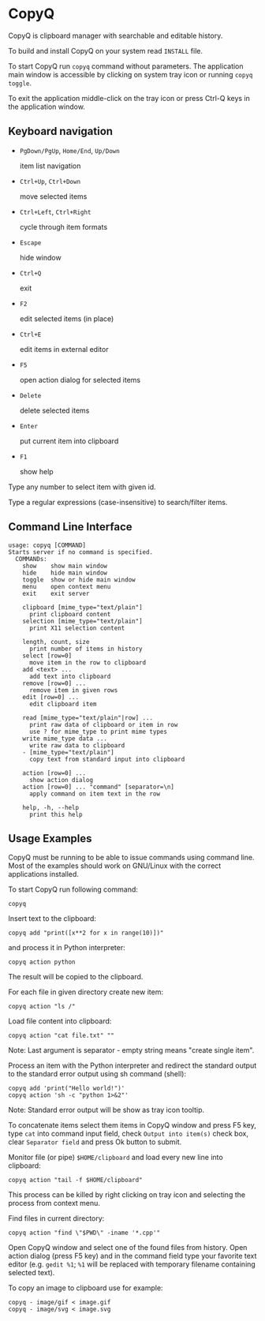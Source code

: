 CopyQ
=====
CopyQ is clipboard manager with searchable and editable history.

To build and install CopyQ on your system read `INSTALL` file.

To start CopyQ run `copyq` command without parameters. The application main
window is accessible by clicking on system tray icon or running `copyq toggle`.

To exit the application middle-click on the tray icon or press Ctrl-Q keys
in the application window.

Keyboard navigation
-------------------
* `PgDown/PgUp`, `Home/End`, `Up/Down`

    item list navigation

* `Ctrl+Up`, `Ctrl+Down`

    move selected items

* `Ctrl+Left`, `Ctrl+Right`

    cycle through item formats

* `Escape`

    hide window

* `Ctrl+Q`

    exit

* `F2`

    edit selected items (in place)

* `Ctrl+E`

    edit items in external editor

* `F5`

    open action dialog for selected items

* `Delete`

    delete selected items

* `Enter`

    put current item into clipboard

* `F1`

    show help

Type any number to select item with given id.

Type a regular expressions (case-insensitive) to search/filter items.

Command Line Interface
----------------------

    usage: copyq [COMMAND]
    Starts server if no command is specified.
      COMMANDs:
        show    show main window
        hide    hide main window
        toggle  show or hide main window
        menu    open context menu
        exit    exit server

        clipboard [mime_type="text/plain"]
          print clipboard content
        selection [mime_type="text/plain"]
          print X11 selection content

        length, count, size
          print number of items in history
        select [row=0]
          move item in the row to clipboard
        add <text> ...
          add text into clipboard
        remove [row=0] ...
          remove item in given rows
        edit [row=0] ...
          edit clipboard item

        read [mime_type="text/plain"|row] ...
          print raw data of clipboard or item in row
          use ? for mime_type to print mime types
        write mime_type data ...
          write raw data to clipboard
        - [mime_type="text/plain"]
          copy text from standard input into clipboard

        action [row=0] ...
          show action dialog
        action [row=0] ... "command" [separator=\n]
          apply command on item text in the row

        help, -h, --help
          print this help

Usage Examples
--------------
CopyQ must be running to be able to issue commands using command line.
Most of the examples should work on GNU/Linux with the correct applications
installed.

To start CopyQ run following command:

    copyq

Insert text to the clipboard:

    copyq add "print([x**2 for x in range(10)])"

and process it in Python interpreter:

    copyq action python

The result will be copied to the clipboard.

For each file in given directory create new item:

    copyq action "ls /"

Load file content into clipboard:

    copyq action "cat file.txt" ""

Note: Last argument is separator - empty string means "create single item".

Process an item with the Python interpreter and redirect the standard output
to the standard error output using sh command (shell):

    copyq add 'print("Hello world!")'
    copyq action 'sh -c "python 1>&2"'

Note: Standard error output will be show as tray icon tooltip.

To concatenate items select them items in CopyQ window and press F5 key,
type `cat` into command input field, check `Output into item(s)` check box,
clear `Separator field` and press Ok button to submit.

Monitor file (or pipe) `$HOME/clipboard` and load every new line into clipboard:

    copyq action "tail -f $HOME/clipboard"

This process can be killed by right clicking on tray icon and selecting
the process from context menu.

Find files in current directory:

    copyq action "find \"$PWD\" -iname '*.cpp'"

Open CopyQ window and select one of the found files from history. Open action
dialog (press F5 key) and in the command field type your favorite text editor
(e.g. `gedit %1`; `%1` will be replaced with temporary filename containing
selected text).

To copy an image to clipboard use for example:

    copyq - image/gif < image.gif
    copyq - image/svg < image.svg

